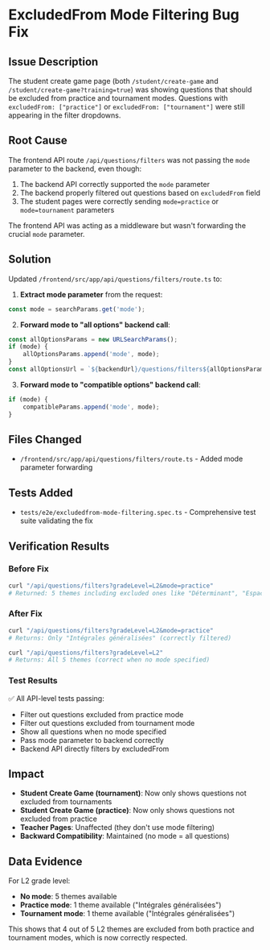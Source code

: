 # ExcludedFrom Mode Filtering Bug Fix

## Issue Description
The student create game page (both `/student/create-game` and `/student/create-game?training=true`) was showing questions that should be excluded from practice and tournament modes. Questions with `excludedFrom: ["practice"]` or `excludedFrom: ["tournament"]` were still appearing in the filter dropdowns.

## Root Cause
The frontend API route `/api/questions/filters` was not passing the `mode` parameter to the backend, even though:
1. The backend API correctly supported the `mode` parameter
2. The backend properly filtered out questions based on `excludedFrom` field
3. The student pages were correctly sending `mode=practice` or `mode=tournament` parameters

The frontend API was acting as a middleware but wasn't forwarding the crucial `mode` parameter.

## Solution
Updated `/frontend/src/app/api/questions/filters/route.ts` to:

1. **Extract mode parameter** from the request:
```typescript
const mode = searchParams.get('mode');
```

2. **Forward mode to "all options" backend call**:
```typescript
const allOptionsParams = new URLSearchParams();
if (mode) {
    allOptionsParams.append('mode', mode);
}
const allOptionsUrl = `${backendUrl}/questions/filters${allOptionsParams.toString() ? '?' + allOptionsParams.toString() : ''}`;
```

3. **Forward mode to "compatible options" backend call**:
```typescript
if (mode) {
    compatibleParams.append('mode', mode);
}
```

## Files Changed
- `/frontend/src/app/api/questions/filters/route.ts` - Added mode parameter forwarding

## Tests Added
- `tests/e2e/excludedfrom-mode-filtering.spec.ts` - Comprehensive test suite validating the fix

## Verification Results

### Before Fix
```bash
curl "/api/questions/filters?gradeLevel=L2&mode=practice"
# Returned: 5 themes including excluded ones like "Déterminant", "Espaces préhilbertiens"
```

### After Fix  
```bash
curl "/api/questions/filters?gradeLevel=L2&mode=practice"
# Returns: Only "Intégrales généralisées" (correctly filtered)

curl "/api/questions/filters?gradeLevel=L2"  
# Returns: All 5 themes (correct when no mode specified)
```

### Test Results
✅ All API-level tests passing:
- Filter out questions excluded from practice mode
- Filter out questions excluded from tournament mode  
- Show all questions when no mode specified
- Pass mode parameter to backend correctly
- Backend API directly filters by excludedFrom

## Impact
- **Student Create Game (tournament)**: Now only shows questions not excluded from tournaments
- **Student Create Game (practice)**: Now only shows questions not excluded from practice  
- **Teacher Pages**: Unaffected (they don't use mode filtering)
- **Backward Compatibility**: Maintained (no mode = all questions)

## Data Evidence
For L2 grade level:
- **No mode**: 5 themes available
- **Practice mode**: 1 theme available ("Intégrales généralisées")
- **Tournament mode**: 1 theme available ("Intégrales généralisées")

This shows that 4 out of 5 L2 themes are excluded from both practice and tournament modes, which is now correctly respected.
